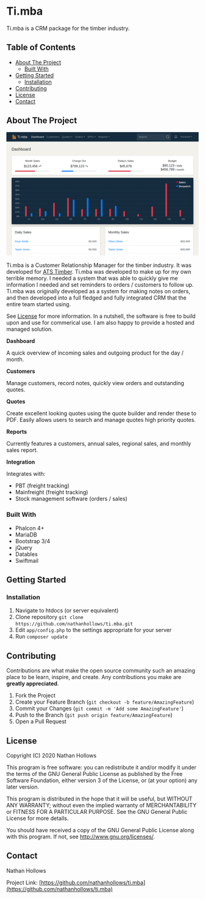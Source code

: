 # Ti.mba

Ti.mba is a CRM package for the timber industry.

<description>
   
## Table of Contents

* [About The Project](#about-the-project)
  * [Built With](#built-with)
* [Getting Started](#getting-started)
  * [Installation](#installation)
* [Contributing](#contributing)
* [License](#license)
* [Contact](#contact)

## About The Project

![Ti.mba Dashboard](/docs/dashboard.png)

Ti.mba is a Customer Relationship Manager for the timber industry. It was developed for [ATS Timber](atstimber.co.nz). Ti.mba was developed to make up for my own terrible memory. I needed a system that was able to quickly give me information I needed and set reminders to orders / customers to follow up. Ti.mba was originally developed as a system for making notes on orders, and then developed into a full fledged and fully integrated CRM that the entire team started using.

See [License](#license) for more information. In a nutshell, the software is free to build upon and use for commerical use. I am also happy to provide a hosted and managed solution.

**Dashboard**

A quick overview of incoming sales and outgoing product for the day / month.

**Customers**

Manage customers, record notes, quickly view orders and outstanding quotes.

**Quotes**

Create excellent looking quotes using the quote builder and render these to PDF. Easily allows users to search and manage quotes high priority quotes.

**Reports**

Currently features a customers, annual sales, regional sales, and monthly sales report.

**Integration**

Integrates with:

- PBT (freight tracking)
- Mainfreight (freight tracking)
- Stock management software (orders / sales)

### Built With

* Phalcon 4+
* MariaDB
* Bootstrap 3/4
* jQuery
* Datables
* Swiftmail
 
## Getting Started

### Installation

1. Navigate to htdocs (or server equivalent)
2. Clone repository `git clone https://github.com/nathanhollows/ti.mba.git`
3. Edit `app/config.php` to the settings appropriate for your server
4. Run `composer update`

<instructions>

## Contributing

Contributions are what make the open source community such an amazing place to be learn, inspire, and create. Any contributions you make are **greatly appreciated**.

1. Fork the Project
2. Create your Feature Branch (`git checkout -b feature/AmazingFeature`)
3. Commit your Changes (`git commit -m 'Add some AmazingFeature'`)
4. Push to the Branch (`git push origin feature/AmazingFeature`)
5. Open a Pull Request

## License

Copyright (C) 2020 Nathan Hollows

This program is free software: you can redistribute it and/or modify it under the terms of the GNU General Public License as published by the Free Software Foundation, either version 3 of the License, or (at your option) any later version.

This program is distributed in the hope that it will be useful, but WITHOUT ANY WARRANTY; without even the implied warranty of MERCHANTABILITY or FITNESS FOR A PARTICULAR PURPOSE.  See the GNU General Public License for more details.

You should have received a copy of the GNU General Public License along with this program.  If not, see <http://www.gnu.org/licenses/>.

<license>

## Contact

Nathan Hollows

Project Link: [https://github.com/nathanhollows/ti.mba](https://github.com/nathanhollows/ti.mba)
